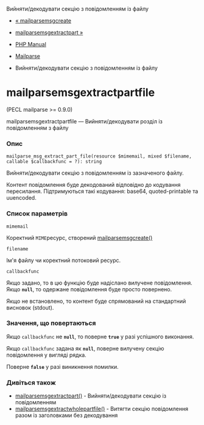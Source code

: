 Вийняти/декодувати секцію з повідомленням із файлу

-   [« mailparsemsgcreate](function.mailparse-msg-create.html)
    
-   [mailparsemsgextractpart »](function.mailparse-msg-extract-part.html)
    
-   [PHP Manual](index.md)
    
-   [Mailparse](ref.mailparse.md)
    
-   Вийняти/декодувати секцію з повідомленням із файлу
    

# mailparsemsgextractpartfile

(PECL mailparse >= 0.9.0)

mailparsemsgextractpartfile — Вийняти/декодувати розділ із повідомленням з файлу

### Опис

```methodsynopsis
mailparse_msg_extract_part_file(resource $mimemail, mixed $filename, callable $callbackfunc = ?): string
```

Вийняти/декодувати секцію з повідомленням із зазначеного файлу.

Контент повідомлення буде декодований відповідно до кодування пересилання. Підтримуються такі кодування: base64, quoted-printable та uuencoded.

### Список параметрів

`mimemail`

Коректний `MIME`ресурс, створений [mailparsemsgcreate()](function.mailparse-msg-create.html)

`filename`

Ім'я файлу чи коректний потоковий ресурс.

`callbackfunc`

Якщо задано, то в цю функцію буде надіслано вилучене повідомлення. Якщо **`null`**, то одержане повідомлення буде просто повернено.

Якщо не встановлено, то контент буде спрямований на стандартний висновок (stdout).

### Значення, що повертаються

Якщо `callbackfunc` не **`null`**, то поверне **`true`** у разі успішного виконання.

Якщо `callbackfunc` задана як **`null`**, поверне вилучену секцію повідомлення у вигляді рядка.

Поверне **`false`** у разі виникнення помилки.

### Дивіться також

-   [mailparsemsgextractpart()](function.mailparse-msg-extract-part.html) - Вийняти/декодувати секцію із повідомленням
-   [mailparsemsgextractwholepartfile()](function.mailparse-msg-extract-whole-part-file.html) - Витягти секцію повідомлення разом із заголовками без декодування